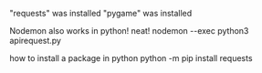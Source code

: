 "requests" was installed 
"pygame"   was installed 

Nodemon also works in python! neat!
nodemon --exec python3 apirequest.py

how to install a package in python
python -m pip install requests 